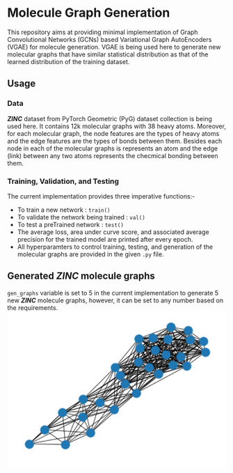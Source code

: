 # Molecule Graph Generation
This repository aims at providing minimal implementation of Graph Convolutional Networks (GCNs) based Variational Graph AutoEncoders (VGAE) for molecule generation. VGAE is being used here to generate new molecular graphs that have similar statistical distribution as that of the learned distribution of the training dataset.
## Usage
### Data
***ZINC*** dataset from PyTorch Geometric (PyG) dataset collection is being used here. It contains 12k molecular graphs with 38 heavy atoms. Moreover, for each molecular graph, the node features are the types of heavy atoms and the edge features are the types of bonds between them. Besides each node in each of the molecular graphs is represents an atom and the edge (link) between any two atoms represents the checmical bonding between them.
### Training, Validation, and Testing
The current implementation provides three imperative functions:-
- To train a new network : `train()`
- To validate the network being trained : `val()`
- To test a preTrained network : `test()`
- The average loss, area under curve score, and associated average precision for the trained model are printed after every epoch.
- All hyperparamters to control training, testing, and generation of the molecular graphs are provided in the given `.py` file.
## Generated *ZINC* molecule graphs
`gen_graphs` variable is set to 5 in the current implementation to generate 5 new ***ZINC*** molecule graphs, however, it can be set to any number based on the requirements.
![alt text](https://github.com/fork123aniket/Molecule-Graph-Generation/blob/main/Images/1.PNG)
